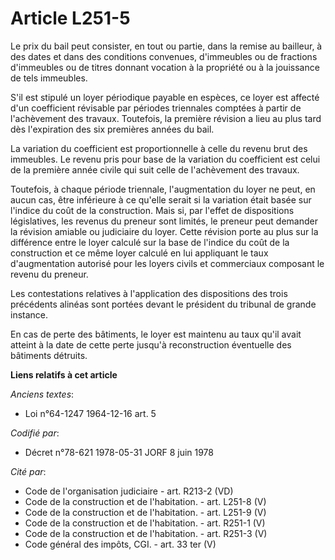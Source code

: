 # Article L251-5

Le prix du bail peut consister, en tout ou partie, dans la remise au bailleur, à des dates et dans des conditions convenues,
d'immeubles ou de fractions d'immeubles ou de titres donnant vocation à la propriété ou à la jouissance de tels immeubles.

S'il est stipulé un loyer périodique payable en espèces, ce loyer est affecté d'un coefficient révisable par périodes
triennales comptées à partir de l'achèvement des travaux. Toutefois, la première révision a lieu au plus tard dès
l'expiration des six premières années du bail.

La variation du coefficient est proportionnelle à celle du revenu brut des immeubles. Le revenu pris pour base de la
variation du coefficient est celui de la première année civile qui suit celle de l'achèvement des travaux.

Toutefois, à chaque période triennale, l'augmentation du loyer ne peut, en aucun cas, être inférieure à ce qu'elle serait si
la variation était basée sur l'indice du coût de la construction. Mais si, par l'effet de dispositions législatives, les
revenus du preneur sont limités, le preneur peut demander la révision amiable ou judiciaire du loyer. Cette révision porte au
plus sur la différence entre le loyer calculé sur la base de l'indice du coût de la construction et ce même loyer calculé en
lui appliquant le taux d'augmentation autorisé pour les loyers civils et commerciaux composant le revenu du preneur.

Les contestations relatives à l'application des dispositions des trois précédents alinéas sont portées devant le président du
tribunal de grande instance.

En cas de perte des bâtiments, le loyer est maintenu au taux qu'il avait atteint à la date de cette perte jusqu'à
reconstruction éventuelle des bâtiments détruits.

**Liens relatifs à cet article**

_Anciens textes_:

  - Loi n°64-1247 1964-12-16 art. 5

_Codifié par_:

  - Décret n°78-621 1978-05-31 JORF 8 juin 1978

_Cité par_:

  - Code de l'organisation judiciaire - art. R213-2 (VD)
  - Code de la construction et de l'habitation. - art. L251-8 (V)
  - Code de la construction et de l'habitation. - art. L251-9 (V)
  - Code de la construction et de l'habitation. - art. R251-1 (V)
  - Code de la construction et de l'habitation. - art. R251-3 (V)
  - Code général des impôts, CGI. - art. 33 ter (V)
